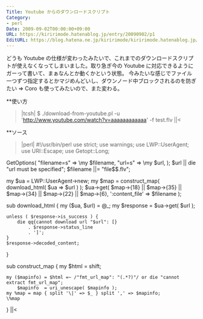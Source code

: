 ```yaml
---
Title: Youtube からのダウンロードスクリプト
Category:
- perl
Date: 2009-09-02T00:00:00+09:00
URL: https://kiririmode.hatenablog.jp/entry/20090902/p1
EditURL: https://blog.hatena.ne.jp/kiririmode/kiririmode.hatenablog.jp/atom/entry/8454420450078212657
---
```



どうも Youtube の仕様が変わったみたいで、これまでのダウンロードスクリプトが使えなくなってしまいました。取り急ぎ今の Youtube に対応できるようにガーって書いて、まぁなんとか動くかという状態。
今みたいな感じでファイル一つずつ指定するとかマジめんどいし、ダウンノード中ブロックされるのを防ぎたい => Coro も使ってみたいので、また変わる。

**使い方
>|tcsh|
$ ./download-from-youtube.pl -u 'http://www.youtube.com/watch?v=aaaaaaaaaaaa' -f test.flv
||<

**ソース

>|perl|
#!/usr/bin/perl
use strict;
use warnings;
use LWP::UserAgent;
use URI::Escape;
use Getopt::Long;

GetOptions( 
    "filename=s" => \my $filename,
    "url=s"      => \my $url,
 );
$url      ||   die "url must be specified";
$filename ||= "file$$.flv";

my $ua = LWP::UserAgent->new;
my $map = construct_map(
    download_html( $ua => $url )
);
$ua->get(
    $map->{18} || $map->{35} || $map->{34} || $map->{22} || $map->{6},
    ':content_file' => $filename
);


sub download_html {
    my ($ua, $url) = @_;
    my $response = $ua->get( $url );

    unless ( $response->is_success ) {
        die qq{cannot download url "$url": [}
            . $response->status_line
            . ']';
    }
    $response->decoded_content;
}

sub construct_map {
    my $html = shift;

    my ($mapinfo) = $html =~ /"fmt_url_map": "(.*?)"/ or die "cannot extract fmt_url_map";
        $mapinfo  = uri_unescape( $mapinfo );
    my %map = map { split '\|' => $_ } split ',' => $mapinfo;
    \%map
}
||<
